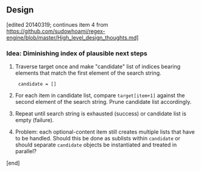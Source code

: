 ## Design

[edited 20140319; continues item 4 from https://github.com/sudowhoami/regex-engine/blob/master/High_level_design_thoughts.md]

### Idea: Diminishing index of plausible next steps

1. Traverse target once and make "candidate" list of indices bearing elements that match the first element of the search string.

        candidate = []

1. For each item in candidate list, compare `target[item+1]` against the second element of the search string. Prune candidate list accordingly.
1. Repeat until search string is exhausted (success) or candidate list is empty (failure).
1. Problem: each optional-content item still creates multiple lists that have to be handled. Should this be done as sublists within `candidate` or should separate `candidate` objects be instantiated and treated in parallel?

[end]
